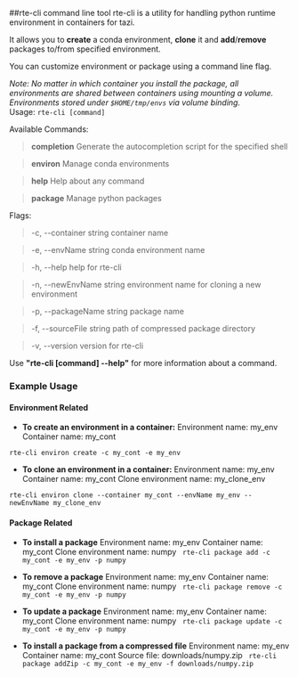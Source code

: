 ##rte-cli command line tool
rte-cli is a utility for handling python runtime environment in containers for tazi. 

It allows you to **create** a conda environment, **clone** it and **add**/**remove** packages to/from specified environment.

You can customize environment or package using a command line flag.

_Note: No matter in which container you install the package, all environments are shared between containers using mounting a volume. Environments stored under `$HOME/tmp/envs` via volume binding._
<br>
Usage:
  ```rte-cli [command]```

Available Commands:
> **completion**  Generate the autocompletion script for the specified shell

> **environ**     Manage conda environments

> **help**        Help about any command

> **package**    Manage python packages


Flags:
>-c, --container string     container name

>-e, --envName string       conda environment name

>-h, --help                 help for rte-cli

>-n, --newEnvName string    environment name for cloning a new environment

>-p, --packageName string   package name

>-f, --sourceFile string    path of compressed package directory

>-v, --version              version for rte-cli


Use **"rte-cli [command] --help"** for more information about a command.

### Example Usage ####
#### Environment Related ####
 - **To create an environment in a container:**
Environment name: my_env
Container name: my_cont

```rte-cli environ create -c my_cont -e my_env ```

 - **To clone an environment in a container:**
Environment name: my_env
Container name: my_cont
Clone environment name: my_clone_env

```rte-cli environ clone --container my_cont --envName my_env --newEnvName my_clone_env```

#### Package Related ####
 - **To install a package**
Environment name: my_env
Container name: my_cont
Clone environment name: numpy
``` rte-cli package add -c my_cont -e my_env -p numpy```

 - **To remove a package**
Environment name: my_env
Container name: my_cont
Clone environment name: numpy
``` rte-cli package remove -c my_cont -e my_env -p numpy```

 - **To update a package**
Environment name: my_env
Container name: my_cont
Clone environment name: numpy
``` rte-cli package update -c my_cont -e my_env -p numpy```

 - **To install a package from a compressed file**
Environment name: my_env
Container name: my_cont
Source file: downloads/numpy.zip
``` rte-cli package addZip -c my_cont -e my_env -f downloads/numpy.zip```
